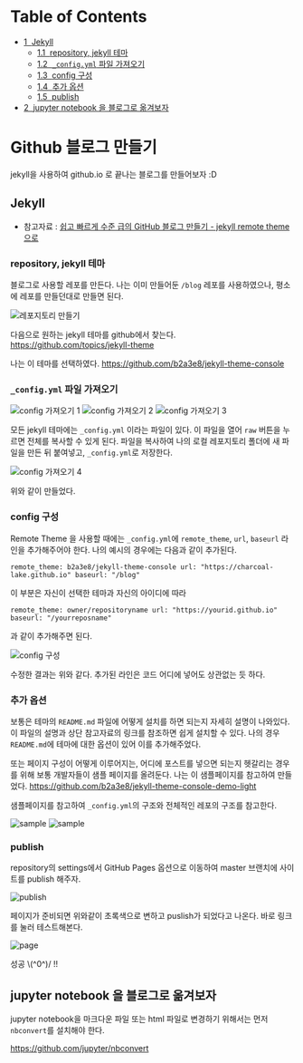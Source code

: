 <h1>Table of Contents<span class="tocSkip"></span></h1>
<div class="toc"><ul class="toc-item"><li><span><a href="#Jekyll" data-toc-modified-id="Jekyll-1"><span class="toc-item-num">1&nbsp;&nbsp;</span>Jekyll</a></span><ul class="toc-item"><li><span><a href="#repository,-jekyll-테마" data-toc-modified-id="repository,-jekyll-테마-1.1"><span class="toc-item-num">1.1&nbsp;&nbsp;</span>repository, jekyll 테마</a></span></li><li><span><a href="#_config.yml-파일-가져오기" data-toc-modified-id="_config.yml-파일-가져오기-1.2"><span class="toc-item-num">1.2&nbsp;&nbsp;</span><code>_config.yml</code> 파일 가져오기</a></span></li><li><span><a href="#config-구성" data-toc-modified-id="config-구성-1.3"><span class="toc-item-num">1.3&nbsp;&nbsp;</span>config 구성</a></span></li><li><span><a href="#추가-옵션" data-toc-modified-id="추가-옵션-1.4"><span class="toc-item-num">1.4&nbsp;&nbsp;</span>추가 옵션</a></span></li><li><span><a href="#publish" data-toc-modified-id="publish-1.5"><span class="toc-item-num">1.5&nbsp;&nbsp;</span>publish</a></span></li></ul></li><li><span><a href="#jupyter-notebook-을-블로그로-옮겨보자" data-toc-modified-id="jupyter-notebook-을-블로그로-옮겨보자-2"><span class="toc-item-num">2&nbsp;&nbsp;</span>jupyter notebook 을 블로그로 옮겨보자</a></span></li></ul></div>

# Github 블로그 만들기

jekyll을 사용하여 github.io 로 끝나는 블로그를 만들어보자 :D


## Jekyll


* 참고자료 : [쉽고 빠르게 수준 급의 GitHub 블로그 만들기 - jekyll remote theme으로](https://dreamgonfly.github.io/blog/jekyll-remote-theme/)

### repository, jekyll 테마

블로그로 사용할 레포를 만든다. 나는 이미 만들어둔 `/blog` 레포를 사용하였으나, 평소에 레포를 만들던대로 만들면 된다.

![레포지토리 만들기](assets/img/image/github-blog/repo.png)

다음으로 원하는 jekyll 테마를 github에서 찾는다.<br> https://github.com/topics/jekyll-theme

나는 이 테마를 선택하였다. https://github.com/b2a3e8/jekyll-theme-console


### `_config.yml` 파일 가져오기

![config 가져오기 1](assets/img/image/github-blog/conf1.png)
![config 가져오기 2](assets/img/image/github-blog/conf2.png)
![config 가져오기 3](assets/img/image/github-blog/conf3.png)

모든 jekyll 테마에는 `_config.yml` 이라는 파일이 있다. 이 파일을 열어 `raw` 버튼을 누르면 전체를 복사할 수 있게 된다. 파일을 복사하여 나의 로컬 레포지토리 폴더에 새 파일을 만든 뒤 붙여넣고, `_config.yml`로 저장한다.

![config 가져오기 4](assets/img/image/github-blog/conf4.png)

위와 같이 만들었다.

### config 구성

Remote Theme 을 사용할 때에는 `_config.yml`에 `remote_theme`, `url`, `baseurl` 라인을 추가해주어야 한다. 나의 예시의 경우에는 다음과 같이 추가된다.

`
remote_theme: b2a3e8/jekyll-theme-console
url: "https://charcoal-lake.github.io"
baseurl: "/blog"
`

이 부분은 자신이 선택한 테마과 자신의 아이디에 따라

`
remote_theme: owner/repositoryname
url: "https://yourid.github.io"
baseurl: "/yourreposname"
`

과 같이 추가해주면 된다.

![config 구성](assets/img/image/github-blog/conf5.png)

수정한 결과는 위와 같다. 추가된 라인은 코드 어디에 넣어도 상관없는 듯 하다.

### 추가 옵션

보통은 테마의 `README.md` 파일에 어떻게 설치를 하면 되는지 자세히 설명이 나와있다. 이 파일의 설명과 상단 참고자료의 링크를 참조하면 쉽게 설치할 수 있다. 나의 경우 `README.md`에 테마에 대한 옵션이 있어 이를 추가해주었다.

또는 페이지 구성이 어떻게 이루어지는, 어디에 포스트를 넣으면 되는지 헷갈리는 경우를 위해 보통 개발자들이 샘플 페이지를 올려둔다. 나는 이 샘플페이지를 참고하여 만들었다. https://github.com/b2a3e8/jekyll-theme-console-demo-light

샘플페이지를 참고하여 `_config.yml`의 구조와 전체적인 레포의 구조를 참고한다.

![sample](assets/img/image/github-blog/sample1.png)
![sample](assets/img/image/github-blog/sample2.png)

### publish

repository의 settings에서 GitHub Pages 옵션으로 이동하여 master 브랜치에 사이트를 publish 해주자.

![publish](assets/img/image/github-blog/publish.png)

페이지가 준비되면 위와같이 초록색으로 변하고 puslish가 되었다고 나온다. 바로 링크를 눌러 테스트해본다.

![page](assets/img/image/github-blog/page.png)

성공 \\(^0^)/ !!

## jupyter notebook 을 블로그로 옮겨보자

jupyter notebook을 마크다운 파일 또는 html 파일로 변경하기 위해서는 먼저 `nbconvert`를 설치해야 한다.

https://github.com/jupyter/nbconvert



